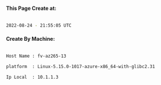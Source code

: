 
   
#### This Page Create at:

```bash

2022-08-24 - 21:55:05 UTC

```

#### Create By Machine:

```bash

Host Name : fv-az265-13

platform  : Linux-5.15.0-1017-azure-x86_64-with-glibc2.31

Ip Local  : 10.1.1.3

```

